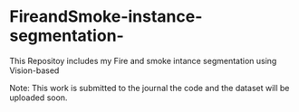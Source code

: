 # FireandSmoke-instance-segmentation-
This Repositoy includes my Fire and smoke intance segmentation using Vision-based







Note: This work is submitted to the journal the code and the dataset will be uploaded soon.
